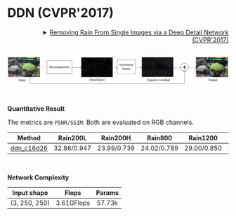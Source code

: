 # DDN (CVPR'2017)

<details>
<summary align="right"><a href="https://openaccess.thecvf.com/content_cvpr_2017/html/Fu_Removing_Rain_From_CVPR_2017_paper.html">Removing Rain From Single Images via a Deep Detail Network (CVPR'2017)</a></summary>

```bibtex
@inproceedings{fu2017removing,
  title={Removing rain from single images via a deep detail network},
  author={Fu, Xueyang and Huang, Jiabin and Zeng, Delu and Huang, Yue and Ding, Xinghao and Paisley, John},
  booktitle={Proceedings of the IEEE Conference on Computer Vision and Pattern Recognition},
  pages={3855--3863},
  year={2017}
}
```

</details>

<br/>

![ddn](../../figs/ddn.png)

<br/>

**Quantitative Result**

The metrics are `PSNR/SSIM`. Both are evaluated on RGB channels.

|                  Method                  |  Rain200L   |  Rain200H   |   Rain800   |  Rain1200   |  Rain1400   |
| :--------------------------------------: | :---------: | :---------: | :---------: | :---------: | :---------: |
| [ddn_c16d26](/configs/ddn/ddn_c16d26.py) | 32.86/0.947 | 23.99/0.739 | 24.02/0.789 | 29.00/0.850 | 28.67/0.868 |

<br/>

**Network Complexity**

|  Input shape  |   Flops    | Params |
| :-----------: | :--------: | :----: |
| (3, 250, 250) | 3.61GFlops | 57.73k |
